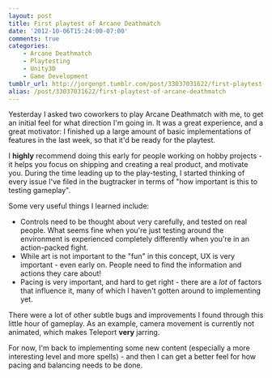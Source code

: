 ```yaml
---
layout: post
title: First playtest of Arcane Deathmatch
date: '2012-10-06T15:24:00-07:00'
comments: true
categories:
    - Arcane Deathmatch
    - Playtesting
    - Unity3D
    - Game Development
tumblr_url: http://jorgenpt.tumblr.com/post/33037031622/first-playtest-of-arcane-deathmatch
alias: /post/33037031622/first-playtest-of-arcane-deathmatch
---
```


Yesterday I asked two coworkers to play Arcane Deathmatch with me, to get an initial feel for what direction I'm going in. It was a great experience, and a great motivator: I finished up a large amount of basic implementations of features in the last week, so that it'd be ready for the playtest.

I **highly** recommend doing this early for people working on hobby projects - it helps you focus on shipping and creating a real product, and motivate you. During the time leading up to the play-testing, I started thinking of every issue I've filed in the bugtracker in terms of "how important is this to testing gameplay".

Some very useful things I learned include:

* Controls need to be thought about very carefully, and tested on real people. What seems fine when you're just testing around the environment is experienced completely differently when you're in an action-packed fight.
* While art is not important to the "fun" in this concept, UX is very important - even early on. People need to find the information and actions they care about!
* Pacing is very important, and hard to get right - there are a *lot* of factors that influence it, many of which I haven't gotten around to implementing yet.

There were a lot of other subtle bugs and improvements I found through this little hour of gameplay. As an example, camera movement is currently not animated, which makes Teleport **very** jarring.

For now, I'm back to implementing some new content (especially a more interesting level and more spells) - and then I can get a better feel for how pacing and balancing needs to be done.
